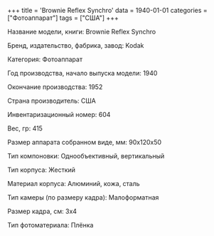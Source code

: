+++
title = 'Brownie Reflex Synchro'
data = 1940-01-01
categories = ["Фотоаппарат"]
tags = ["США"]
+++

Название модели, книги: Brownie Reflex Synchro

Бренд, издательство, фабрика, завод: Kodak

Категория: Фотоаппарат

Год производства, начало выпуска модели: 1940

Окончание производства: 1952

Страна производитель: США

Инвентаризационный номер: 604

Вес, гр: 415

Размер аппарата  собранном виде, мм: 90x120x50

Тип компоновки: Однообъективный, вертикальный

Тип корпуса: Жесткий

Материал корпуса: Алюминий, кожа, сталь

Тип камеры (по размеру кадра): Малоформатная

Размер кадра, см: 3x4

Тип фотоматериала: Плёнка


